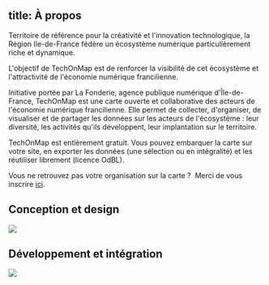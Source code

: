 title: <i class="icon icon-info"></i>À propos
----
<p>
Territoire de référence pour la créativité et l'innovation technologique, la Région Ile-de-France fédère un écosystème numérique particulièrement riche et dynamique.
</p>
<p>
L'objectif de TechOnMap est de renforcer la visibilité de cet écosystème et l'attractivité de l'économie numérique francilienne.
</p>
<p>
Initiative portée par La Fonderie, agence publique numérique d'Île-de-France, TechOnMap est une carte ouverte et collaborative des acteurs de l'économie numérique francilienne. Elle permet de collecter, d'organiser, de visualiser et de partager les données sur les acteurs de l'écosystème : leur diversité, les activités qu'ils développent, leur implantation sur le territoire.
</p>
<p>
TechOnMap est entièrement gratuit. Vous pouvez embarquer la carte sur votre site, en exporter les données (une sélection ou en intégralité) et les réutiliser librement (licence OdBL).
</p>
<p>
Vous ne retrouvez pas votre organisation sur la carte ?  Merci de vous inscrire <a href="#" data-action="inscription">ici</a>.
</p>

<div class="row text-center about">
    <div class="col-xs-6 with-border with-border-right">
        <h2>Conception et design</h2>
        <a href="http://www.lafonderie-idf.fr/"><img src="images/la-fonderie.png" border="0" /></a>
   </div>
    <div class="col-xs-6 with-border umx">
        <h2>Développement et intégration</h2>
        <a href="http://ubimix.com"><img src="images/ubimix.png" border="0" /></a>
    </div>
</div>



